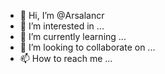- 👋 Hi, I’m @Arsalancr
- 👀 I’m interested in ...
- 🌱 I’m currently learning ...
- 💞️ I’m looking to collaborate on ...
- 📫 How to reach me ...

<!---
Arsalancr/Arsalancr is a ✨ special ✨ repository because its `README.md` (this file) appears on your GitHub profile.
You can click the Preview link to take a look at your changes.
--->
